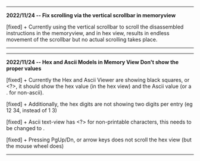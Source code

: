 
---
**2022/11/24 -- Fix scrolling via the vertical scrollbar in memoryview**

[fixed] + Currently using the vertical scrollbar to scroll the disassembled instructions in the memoryview, and in hex view, results in endless movement of the scrollbar but no actual scrolling takes place.

---

---
**2022/11/24 -- Hex and Ascii Models in Memory View Don't show the proper values**

[fixed] + Currently the Hex and Ascii Viewer are showing black squares, or <?>, it should
  show the hex value (in the hex view) and the Ascii value (or a . for non-ascii).

[fixed] + Additionally, the hex digits are not showing two digits per entry (eg 12 34, instead of 1 3)

[fixed] + Ascii text-view has <?> for non-printable characters, this needs to be changed to .

[fixed] + Pressing PgUp/Dn, or arrow keys does not scroll the hex view (but the mouse wheel does)

---
